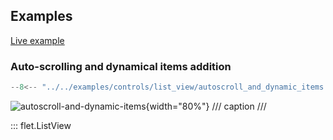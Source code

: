 ## Examples

[Live example](https://flet-controls-gallery.fly.dev/layout/listview)

### Auto-scrolling and dynamical items addition

```python
--8<-- "../../examples/controls/list_view/autoscroll_and_dynamic_items.py"
```

![autoscroll-and-dynamic-items](../examples/controls/list_view/media/autoscroll_and_dynamic_items.gif){width="80%"}
/// caption
///

::: flet.ListView
